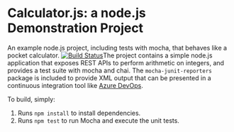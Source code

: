 Calculator.js: a node.js Demonstration Project
==============================================
An example node.js project, including tests with mocha, that behaves like
a pocket calculator.
[![Build Status](https://dev.azure.com/az400roycowper/Integrating%20External%20Source%20Control%20with%20Azure%20Pipelines/_apis/build/status/roycowps.calculator?branchName=master)](https://dev.azure.com/az400roycowper/Integrating%20External%20Source%20Control%20with%20Azure%20Pipelines/_build/latest?definitionId=7&branchName=master)The project contains a simple node.js application that exposes REST APIs
to perform arithmetic on integers, and provides a test suite with mocha
and chai.  The `mocha-junit-reporters` package is included to provide XML
output that can be presented in a continuous integration tool like
[Azure DevOps](https://azure.com/devops).

To build, simply:

1. Runs `npm install` to install dependencies.
2. Runs `npm test` to run Mocha and execute the unit tests.

